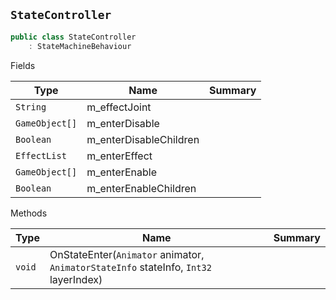 ## `StateController`

```csharp
public class StateController
    : StateMachineBehaviour

```

Fields

| Type | Name | Summary | 
| --- | --- | --- | 
| `String` | m_effectJoint |  | 
| `GameObject[]` | m_enterDisable |  | 
| `Boolean` | m_enterDisableChildren |  | 
| `EffectList` | m_enterEffect |  | 
| `GameObject[]` | m_enterEnable |  | 
| `Boolean` | m_enterEnableChildren |  | 


Methods

| Type | Name | Summary | 
| --- | --- | --- | 
| `void` | OnStateEnter(`Animator` animator, `AnimatorStateInfo` stateInfo, `Int32` layerIndex) |  | 


